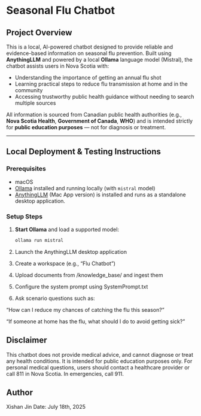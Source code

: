 # Seasonal Flu Chatbot

## Project Overview
This is a local, AI-powered chatbot designed to provide reliable and evidence-based information on seasonal flu prevention. Built using **AnythingLLM** and powered by a local **Ollama** language model (Mistral), the chatbot assists users in Nova Scotia with:

- Understanding the importance of getting an annual flu shot
- Learning practical steps to reduce flu transmission at home and in the community
- Accessing trustworthy public health guidance without needing to search multiple sources

All information is sourced from Canadian public health authorities (e.g., **Nova Scotia Health**, **Government of Canada**, **WHO**) and is intended strictly for **public education purposes** — not for diagnosis or treatment.

---

## Local Deployment & Testing Instructions

### Prerequisites
- macOS 
- [Ollama](https://ollama.com/) installed and running locally (with `mistral` model)
- [AnythingLLM](https://docs.anythingllm.com/)  (Mac App version) is installed and runs as a standalone desktop application.

### Setup Steps
1. **Start Ollama** and load a supported model:
   ```bash
   ollama run mistral
2. Launch the AnythingLLM desktop application 

3. Create a workspace (e.g., “Flu Chatbot”)

4. Upload documents from /knowledge_base/ and ingest them

5. Configure the system prompt using SystemPrompt.txt

6. Ask scenario questions such as:

“How can I reduce my chances of catching the flu this season?”

“If someone at home has the flu, what should I do to avoid getting sick?”

## Disclaimer
This chatbot does not provide medical advice, and cannot diagnose or treat any health conditions.
It is intended for public education purposes only.
For personal medical questions, users should contact a healthcare provider or call 811 in Nova Scotia.
In emergencies, call 911.

## Author
Xishan Jin
Date: July 18th, 2025
